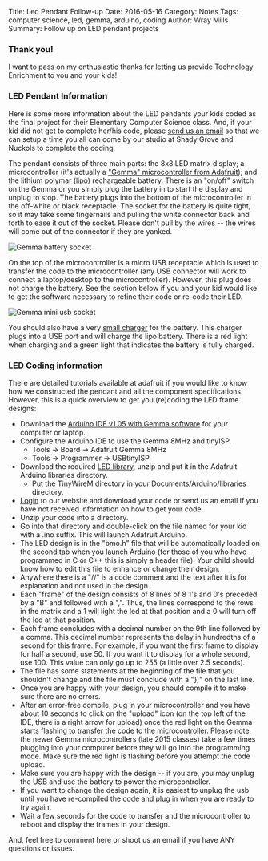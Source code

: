 Title: Led Pendant Follow-up
Date: 2016-05-16
Category: Notes
Tags: computer science, led, gemma, arduino, coding
Author: Wray Mills
Summary: Follow up on LED pendant projects

### Thank you!

I want to pass on my enthusiastic thanks for letting us provide
Technology Enrichment to you and your kids! 

### LED Pendant Information

Here is some more information about the LED pendants your kids coded
as the final project for their Elementary Computer Science class. And, if your kid did not get to complete her/his
code, please
[send us an email](mailto:info@techemstudios.com?subject=finish-led)
so that we can setup a time you all can come
by our studio at Shady Grove and Nuckols to complete the coding.

The pendant consists of three main parts: the 8x8 LED matrix display;
a microcontroller (it's actually a ["Gemma" microcontroller from
Adafruit](https://www.adafruit.com/products/1222)); and the lithium polymar ([lipo](https://www.adafruit.com/products/1578)) rechargeable battery. There
is an "on/off" switch on the Gemma or you simply plug the battery in to start the
display and unplug to stop. The battery plugs into the bottom of the
microcontroller in the off-white or black receptacle. The socket for
the battery is quite tight, so it may take some fingernails and
pulling the white connector back and forth to ease it out of the
socket. Please don't pull by the wires -- the wires will come out of
the connector if they are yanked.

![Gemma battery socket]({filename}/images/gemma-battery.jpg)

On the top of the microcontroller is a micro USB receptacle which is
used to transfer the code to the microcontroller (any USB connector
will work to connect a laptop/desktop to the
microcontroller). However, this plug does not charge the battery. See
the section below if you and your kid would like to get the software
necessary to refine their code or re-code their LED.

![Gemma mini usb socket]({filename}/images/gemma-usb.jpg)

You should also have a very [small charger](https://www.adafruit.com/products/1304) for the battery. This
charger plugs into a USB port and will charge the lipo battery. There
is a red light when charging and a green light that indicates the
battery is fully charged.


### LED Coding information

There are detailed tutorials available at adafruit if you would like
to know how we constructed the pendant and all the component
specifications. However, this is a quick overview to get you
(re)coding the LED frame designs:

* Download the [Arduino IDE v1.05 with Gemma software](https://learn.adafruit.com/introducing-gemma/setting-up-with-arduino-ide) for your computer or laptop.
* Configure the Arduino IDE to use the Gemma 8MHz and tinyISP.
    * Tools -> Board -> Adafruit Gemma 8MHz
    * Tools -> Programmer -> USBtinyISP
* Download the required
 [LED library](https://github.com/adafruit/TinyWireM/archive/master.zip),
  unzip and put it in the Adafruit Arduino
libraries directory.
    * Put the TinyWireM directory in your Documents/Arduino/libraries directory.
* [Login](https://secure.techemstudios.come/enrolled_children) to our
  website and download your code or send us an email if you have
  not received information on how to get your code.
* Unzip your code into a directory.
* Go into that directory and double-click on the file named for your
kid with a .ino suffix. This will launch Adafruit Arduino.
* The LED design is in the "bmo.h" file that will be automatically
loaded on the second tab when you launch Arduino (for those of you who
have programmed in C or C++ this is simply a header file). Your child
should know how to edit this file to enhance or change their design.
* Anywhere there is a "//" is a code comment and the text after it
    is for explanation and not used in the design.
* Each "frame" of the design consists of 8 lines of 8 1's and 0's
    preceded by a "B" and followed with a ",". Thus, the lines
    correspond to the rows in the matrix and a 1 will light the led at
    that position and a 0 will turn off the led at that position.
* Each frame concludes with a decimal number on the 9th line
      followed by a comma. This decimal number represents the delay in
      hundredths of a second for this frame. For example, if you want
      the first frame to display for half a second, use 50. If you
      want it to display for a whole second, use 100. This value can
      only go up to 255 (a little over 2.5 seconds).
* The file has some statements at the beginning of the file that you
    shouldn't change and the file must conclude with a "};" on the last line.
* Once you are happy with your design, you should compile it to make
sure there are no errors.
* After an error-free compile, plug in your microcontroller and you
have about 10 seconds to click on the "upload" icon (on the top left
of the IDE, there is a right arrow for upload) once the red light on
the Gemma starts flashing to transfer the
code to the microcontroller. Please note, the newer Gemma
microcontrollers (late 2015 classes) take a few times plugging into
your computer before they will go into the programming mode. Make sure
the red light is flashing before you attempt the code upload.
* Make sure you are happy with the design -- if you are, you may unplug
  the USB and use the battery to power the microcontroller.
* If you want to change the design again, it is easiest to unplug the
  usb until you have re-compiled the code and plug in when you are
  ready to try again.
* Wait a few seconds for the code to transfer and the microcontroller
to reboot and display the frames in your design.

And, feel free to comment here or shoot us an email if you have ANY
questions or issues.
